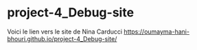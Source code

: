 # project-4_Debug-site
Voici le lien vers le site de Nina Carducci  https://oumayma-hani-bhouri.github.io/project-4_Debug-site/
